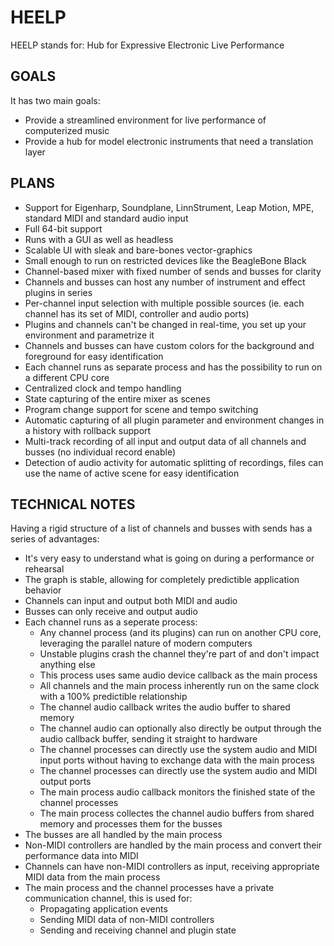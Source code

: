 # HEELP

HEELP stands for:
Hub for Expressive Electronic Live Performance

## GOALS

It has two main goals:
* Provide a streamlined environment for live performance of computerized music
* Provide a hub for model electronic instruments that need a translation layer

## PLANS

* Support for Eigenharp, Soundplane, LinnStrument, Leap Motion, MPE, standard MIDI and standard audio input
* Full 64-bit support
* Runs with a GUI as well as headless
* Scalable UI with sleak and bare-bones vector-graphics 
* Small enough to run on restricted devices like the BeagleBone Black
* Channel-based mixer with fixed number of sends and busses for clarity
* Channels and busses can host any number of instrument and effect plugins in series
* Per-channel input selection with multiple possible sources (ie. each channel has its set of MIDI, controller and audio ports)
* Plugins and channels can't be changed in real-time, you set up your environment and parametrize it
* Channels and busses can have custom colors for the background and foreground for easy identification
* Each channel runs as separate process and has the possibility to run on a different CPU core
* Centralized clock and tempo handling
* State capturing of the entire mixer as scenes
* Program change support for scene and tempo switching
* Automatic capturing of all plugin parameter and environment changes in a history with rollback support
* Multi-track recording of all input and output data of all channels and busses (no individual record enable)
* Detection of audio activity for automatic splitting of recordings, files can use the name of active scene for easy identification

## TECHNICAL NOTES

Having a rigid structure of a list of channels and busses with sends has a series of advantages:
* It's very easy to understand what is going on during a performance or rehearsal
* The graph is stable, allowing for completely predictible application behavior
* Channels can input and output both MIDI and audio
* Busses can only receive and output audio
* Each channel runs as a seperate process:
    * Any channel process (and its plugins) can run on another CPU core, leveraging the parallel nature of modern computers
    * Unstable plugins crash the channel they're part of and don't impact anything else
    * This process uses same audio device callback as the main process
    * All channels and the main process inherently run on the same clock with a 100% predictible relationship
    * The channel audio callback writes the audio buffer to shared memory
    * The channel audio can optionally also directly be output through the audio callback buffer, sending it straight to hardware
    * The channel processes can directly use the system audio and MIDI input ports without having to exchange data with the main process
    * The channel processes can directly use the system audio and MIDI output ports
    * The main process audio callback monitors the finished state of the channel processes
    * The main process collectes the channel audio buffers from shared memory and processes them for the busses
* The busses are all handled by the main process
* Non-MIDI controllers are handled by the main process and convert their performance data into MIDI
* Channels can have non-MIDI controllers as input, receiving appropriate MIDI data from the main process
* The main process and the channel processes have a private communication channel, this is used for:
    * Propagating application events
    * Sending MIDI data of non-MIDI controllers
    * Sending and receiving channel and plugin state

